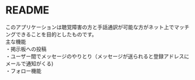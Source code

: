# README

このアプリケーションは聴覚障害の方と手話通訳が可能な方がネット上でマッチングできることを目的としたものです。  
主な機能  
・掲示板への投稿  
・ユーザー間でメッセージのやりとり（メッセージが送られると登録アドレスにメールで通知がくる)  
・フォロー機能
